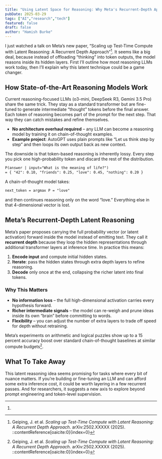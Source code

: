 ```yaml
---
title: "Using Latent Space for Reasoning: Why Meta's Recurrent-Depth Approach Could Outperform Chain-of-Thought"
pubDate: 2025-03-29
tags: ["AI","research","tech"]
featured: false
draft: false
author: "Hamish Burke"
---
```


I just watched a talk on Meta’s new paper, “Scaling up Test-Time Compute with Latent Reasoning: A Recurrent Depth Approach”[^1]. It seems like a big deal, because instead of offloading “thinking” into token outputs, the model reasons inside its hidden layers. First I’ll outline how most reasoning LLMs work today, then I’ll explain why this latent technique could be a game changer.

## How State-of-the-Art Reasoning Models Work

Current reasoning-focused LLMs (o3-mini, DeepSeek R3, Gemini 3.5 Pro) share the same trick. They stay as a standard transformer but are fine-tuned to generate intermediate “thought” tokens before the final answer. Each token of reasoning becomes part of the prompt for the next step. That way they can catch mistakes and refine themselves.

- **No architecture overhaul required** – any LLM can become a reasoning model by training it on chain-of-thought examples.  
- **Example project**: AutoGPT uses plain prompts like “Let us think step by step” and then loops its own output back as new context.

The downside is that token-based reasoning is inherently lossy. Every step you pick one high-probability token and discard the rest of the distribution.

```tex
P(answer | input="What is the meaning of life?") 
= { "42": 0.10, "friends": 0.25, "love": 0.45, "nothing": 0.20 }
````

A chain-of-thought model takes:

```tex
next_token = argmax P = "love"
```

and then continues reasoning only on the word “love.” Everything else in that 4-dimensional vector is lost.

## Meta’s Recurrent-Depth Latent Reasoning

Meta’s paper proposes carrying the full probability vector (or latent activation) forward inside the model instead of emitting text. They call it **recurrent depth** because they loop the hidden representations through additional transformer layers at inference time. In practice this means:

1. **Encode input** and compute initial hidden states.
2. **Iterate**: pass the hidden states through extra depth layers to refine reasoning.
3. **Decode** only once at the end, collapsing the richer latent into final tokens.

### Why This Matters

* **No information loss** – the full high-dimensional activation carries every hypothesis forward.
* **Richer intermediate signals** – the model can re-weigh and prune ideas inside its own “brain” before committing to words.
* **Flexibility** – you can adjust the number of extra layers to trade off speed for depth without retraining.

Meta’s experiments on arithmetic and logical puzzles show up to a 15 percent accuracy boost over standard chain-of-thought baselines at similar compute budgets[^1].

## What To Take Away

This latent reasoning idea seems promising for tasks where every bit of nuance matters. If you’re building or fine-tuning an LLM and can afford some extra inference cost, it could be worth layering in a few recurrent passes. And for researchers, it suggests a new axis to explore beyond prompt engineering and token-level supervision.

---

1. [^1]:Geiping, J. et al. *Scaling up Test-Time Compute with Latent Reasoning: A Recurrent Depth Approach*. arXiv:2502.XXXXX (2025).
::contentReference[oaicite:0]{index=0}
